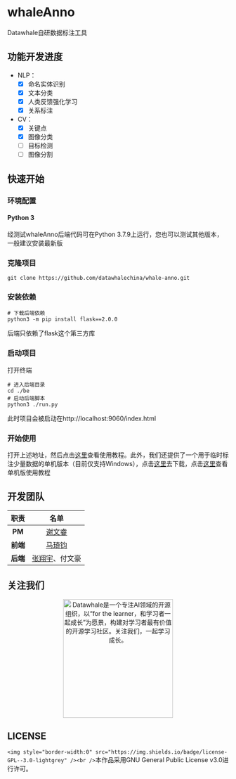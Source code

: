 # whaleAnno

Datawhale自研数据标注工具

## 功能开发进度

- NLP：
  - [X] 命名实体识别
  - [X] 文本分类
  - [X] 人类反馈强化学习
  - [X] 关系标注
- CV：
  - [X] 关键点
  - [X] 图像分类
  - [ ] 目标检测
  - [ ] 图像分割

## 快速开始

### 环境配置

#### Python 3

经测试whaleAnno后端代码可在Python 3.7.9上运行，您也可以测试其他版本，一般建议安装最新版

### 克隆项目

```shell
git clone https://github.com/datawhalechina/whale-anno.git
```

### 安装依赖

```shell
# 下载后端依赖
python3 -m pip install flask==2.0.0
```

后端只依赖了flask这个第三方库

### 启动项目

打开终端

```shell
# 进入后端目录
cd ./be
# 启动后端脚本
python3 ./run.py
```

此时项目会被启动在http://localhost:9060/index.html

### 开始使用

打开上述地址，然后点击[这里](https://www.bilibili.com/video/BV1v64y197iA?p=2)查看使用教程。此外，我们还提供了一个用于临时标注少量数据的单机版本（目前仅支持Windows），点击[这里](https://github.com/datawhalechina/whale-anno/releases)去下载，点击[这里](https://www.bilibili.com/video/BV1v64y197iA?p=1)查看单机版使用教程

## 开发团队

|      职责      |                  名单                  |
| :------------: | :-------------------------------------: |
|  **PM**  |    [谢文睿](https://github.com/Sm1les)    |
| **前端** |  [马琦钧](https://github.com/Skypow2012)  |
| **后端** | [张翔宇](https://github.com/xgdyp)、付文豪 |

## 关注我们

<div align=center>
<img src="https://raw.githubusercontent.com/datawhalechina/pumpkin-book/master/res/qrcode.jpeg" width = "250" height = "270" alt="Datawhale是一个专注AI领域的开源组织，以“for the learner，和学习者一起成长”为愿景，构建对学习者最有价值的开源学习社区。关注我们，一起学习成长。">
</div>

## LICENSE

`<img style="border-width:0" src="https://img.shields.io/badge/license-GPL--3.0-lightgrey" /><br />`本作品采用GNU General Public License v3.0进行许可。
